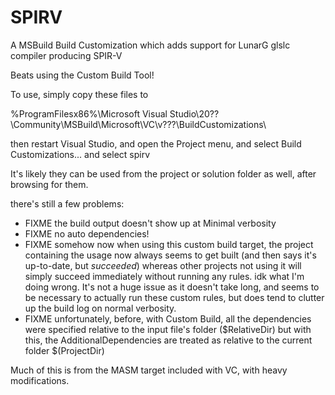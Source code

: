# SPIRV
A MSBuild Build Customization which adds support for LunarG glslc compiler producing SPIR-V

Beats using the Custom Build Tool!

To use, simply copy these files to

%ProgramFilesx86%\Microsoft Visual Studio\20??\Community\MSBuild\Microsoft\VC\v???\BuildCustomizations\

then restart Visual Studio, and open the Project menu, and select Build Customizations... and select spirv

It's likely they can be used from the project or solution folder as well, after browsing for them.

there's still a few problems:
* FIXME the build output doesn't show up at Minimal verbosity
* FIXME no auto dependencies!
* FIXME somehow now when using this custom build target, the project containing the usage
  now always seems to get built (and then says it's up-to-date, but *succeeded*)
  whereas other projects not using it will simply succeed immediately without running any rules.
  idk what I'm doing wrong.  It's not a huge issue as it doesn't take long, and seems to be necessary to
  actually run these custom rules, but does tend to clutter up the build log on normal verbosity.
* FIXME unfortunately, before, with Custom Build, all the dependencies were specified relative to the input file's folder ($RelativeDir)
  but with this, the AdditionalDependencies are treated as relative to the current folder $(ProjectDir)

Much of this is from the MASM target included with VC, with heavy modifications.
